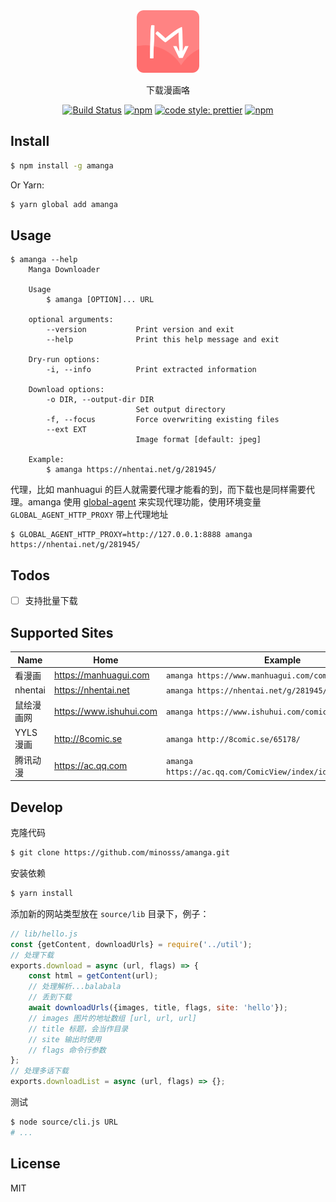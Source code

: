 <div align="center">
    <img src="logo.png" width=100>
</div>

<div align="center">

下载漫画咯

[![Build Status](https://travis-ci.com/minosss/amanga.svg?branch=master)](https://travis-ci.com/minosss/amanga)
[![npm](https://img.shields.io/npm/v/amanga.svg?style=flat-square)](https://www.npmjs.com/package/amanga)
[![code style: prettier](https://img.shields.io/badge/code_style-prettier-ff69b4.svg?style=flat-square)](https://github.com/prettier/prettier)
[![npm](https://img.shields.io/npm/dt/amanga.svg?style=flat-square)](https://www.npmjs.com/package/amanga)

</div>

## Install

```bash
$ npm install -g amanga
```

Or Yarn:

```bash
$ yarn global add amanga
```

## Usage

```
$ amanga --help
    Manga Downloader

    Usage
        $ amanga [OPTION]... URL

    optional arguments:
        --version           Print version and exit
        --help              Print this help message and exit

    Dry-run options:
        -i, --info          Print extracted information

    Download options:
        -o DIR, --output-dir DIR
                            Set output directory
        -f, --focus         Force overwriting existing files
        --ext EXT
                            Image format [default: jpeg]

    Example:
        $ amanga https://nhentai.net/g/281945/
```

代理，比如 manhuagui 的巨人就需要代理才能看的到，而下载也是同样需要代理。amanga 使用 [global-agent](https://www.npmjs.com/package/global-agent) 来实现代理功能，使用环境变量 `GLOBAL_AGENT_HTTP_PROXY` 带上代理地址

```
$ GLOBAL_AGENT_HTTP_PROXY=http://127.0.0.1:8888 amanga https://nhentai.net/g/281945/
```

## Todos

-   [ ] 支持批量下载

## Supported Sites

| Name       | Home                    | Example                                                       |
| ---------- | ----------------------- | ------------------------------------------------------------- |
| 看漫画     | https://manhuagui.com   | `amanga https://www.manhuagui.com/comic/4740/`                |
| nhentai    | https://nhentai.net     | `amanga https://nhentai.net/g/281945/`                        |
| 鼠绘漫画网 | https://www.ishuhui.com | `amanga https://www.ishuhui.com/comics/detail/11746/`         |
| YYLS 漫画  | http://8comic.se        | `amanga http://8comic.se/65178/`                              |
| 腾讯动漫   | https://ac.qq.com       | `amanga https://ac.qq.com/ComicView/index/id/505430/cid/972/` |

## Develop

克隆代码

```bash
$ git clone https://github.com/minosss/amanga.git
```

安装依赖

```bash
$ yarn install
```

添加新的网站类型放在 `source/lib` 目录下，例子：

```js
// lib/hello.js
const {getContent, downloadUrls} = require('../util');
// 处理下载
exports.download = async (url, flags) => {
	const html = getContent(url);
	// 处理解析...balabala
	// 丢到下载
	await downloadUrls({images, title, flags, site: 'hello'});
	// images 图片的地址数组 [url, url, url]
	// title 标题，会当作目录
	// site 输出时使用
	// flags 命令行参数
};
// 处理多话下载
exports.downloadList = async (url, flags) => {};
```

测试

```bash
$ node source/cli.js URL
# ...
```

## License

MIT
